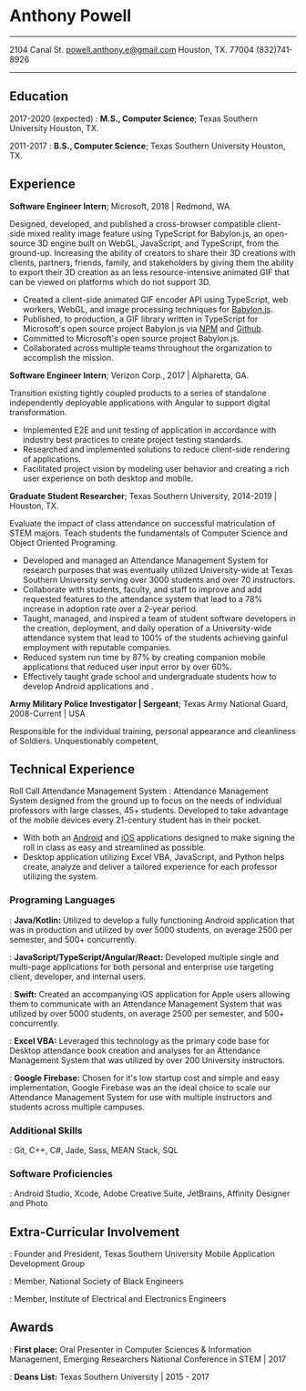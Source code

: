 # Anthony Powell

---

2104 Canal St. powell.anthony.e@gmail.com
Houston, TX. 77004 (832)741-8926

---

## Education

2017-2020 (expected)
: **M.S., Computer Science**; Texas Southern University Houston, TX.

2011-2017
: **B.S., Computer Science**; Texas Southern University Houston, TX.

## Experience

**Software Engineer Intern**; Microsoft, 2018 | Redmond, WA.

Designed, developed, and published a cross-browser compatible client-side mixed reality image feature using TypeScript for Babylon.js, an open-source 3D engine built on WebGL, JavaScript, and TypeScript, from the ground-up. Increasing the ability of creators to share their 3D creations with clients, partners, friends, family, and stakeholders by giving them the ability to export their 3D creation as an less resource-intensive animated GIF that can be viewed on platforms which do not support 3D.

- Created a client-side animated GIF encoder API using TypeScript, web workers, WebGL, and image processing techniques for [Babylon.js](https://www.babylonjs.com/).
- Published, to production, a GIF library written in TypeScript for Microsoft's open source project Babylon.js via [NPM](https://www.npmjs.com/package/babylon.js-gifexporter) and [Github](https://github.com/Babylon.js/Extensions/tree/master/GIFExporter).
- Committed to Microsoft's open source project Babylon.js.
- Collaborated across multiple teams throughout the organization to accomplish the mission.

**Software Engineer Intern**; Verizon Corp., 2017 | Alpharetta, GA.

Transition existing tightly coupled products to a series of standalone independently deployable applications with Angular to support digital transformation.

- Implemented E2E and unit testing of application in accordance with industry best practices to create project testing standards.
- Researched and implemented solutions to reduce client-side rendering of applications.
- Facilitated project vision by modeling user behavior and creating a rich user experience on both desktop and mobile.

**Graduate Student Researcher**; Texas Southern University, 2014-2019 | Houston, TX.

Evaluate the impact of class attendance on successful matriculation of STEM majors. Teach students the fundamentals of Computer Science and Object Oriented Programing.

- Developed and managed an Attendance Management System for research purposes that was eventually utilized University-wide at Texas Southern University serving over 3000 students and over 70 instructors.
- Collaborate with students, faculty, and staff to improve and add requested features to the attendance system that lead to a 78% increase in adoption rate over a 2-year period.
- Taught, managed, and inspired a team of student software developers in the creation, deployment, and daily operation of a University-wide attendance system that lead to 100% of the students achieving gainful employment with reputable companies.
- Reduced system run time by 87% by creating companion mobile applications that reduced user input error by over 60%.
- Effectively taught grade school and undergraduate students how to develop Android applications and .

**Army Military Police Investigator | Sergeant**; Texas Army National Guard, 2008-Current | USA

Responsible for the individual training, personal appearance and cleanliness of Soldiers. Unquestionably competent,

## Technical Experience

Roll Call Attendance Management System
: Attendance Management System designed from the ground up to focus on the needs of individual professors with large classes, 45+ students. Developed to take advantage of the mobile devices every 21-century student has in their pocket.

- With both an [Android](https://play.google.com/store/apps/details?id=com.egmail.anthony.powell.roll_call_2&hl=en) and [iOS]() applications designed to make signing the roll in class as easy and streamlined as possible.
- Desktop application utilizing Excel VBA, JavaScript, and Python helps create, analyze and deliver a tailored experience for each professor utilizing the system.

### Programing Languages

: **Java/Kotlin:** Utilized to develop a fully functioning Android application that was in production and utilized by over 5000 students, on average 2500 per semester, and 500+ concurrently.

: **JavaScript/TypeScript/Angular/React:** Developed multiple single and multi-page applications for both personal and enterprise use targeting client, developer, and internal users.

: **Swift:** Created an accompanying iOS application for Apple users allowing them to communicate with an Attendance Management System that was utilized by over 5000 students, on average 2500 per semester, and 500+ concurrently.

: **Excel VBA:** Leveraged this technology as the primary code base for Desktop attendance book creation and analyses for an Attendance Management System that was utilized by over 200 University instructors.

: **Google Firebase:** Chosen for it's low startup cost and simple and easy implementation, Google Firebase was an the ideal choice to scale our Attendance Management System for use with multiple instructors and students across multiple campuses.

### Additional Skills

: Git, C++, C#, Jade, Sass, MEAN Stack, SQL

### Software Proficiencies

: Android Studio, Xcode, Adobe Creative Suite, JetBrains, Affinity Designer and Photo

## Extra-Curricular Involvement

: Founder and President, Texas Southern University Mobile Application Development Group

: Member, National Society of Black Engineers

: Member, Institute of Electrical and Electronics Engineers

## Awards

: **First place:** Oral Presenter in Computer Sciences & Information Management, Emerging Researchers National Conference in STEM | 2017

: **Deans List:** Texas Southern University | 2015 - 2017
